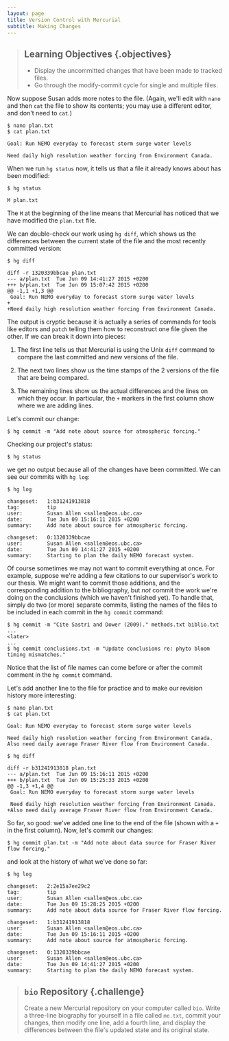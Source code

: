 ```yaml
---
layout: page
title: Version Control with Mercurial
subtitle: Making Changes
---
```

> ## Learning Objectives {.objectives}
>
> * Display the uncommitted changes that have been made to tracked files.
> * Go through the modify-commit cycle for single and multiple files.

Now suppose Susan adds more notes to the file.
(Again, we'll edit with `nano` and then `cat` the file to show its contents;
you may use a different editor, and don't need to `cat`.)

~~~ {.bash}
$ nano plan.txt
$ cat plan.txt
~~~
~~~ {.output}
Goal: Run NEMO everyday to forecast storm surge water levels

Need daily high resolution weather forcing from Environment Canada.
~~~

When we run `hg status` now,
it tells us that a file it already knows about has been modified:

~~~ {.bash}
$ hg status
~~~
~~~ {.output}
M plan.txt
~~~

The `M` at the beginning of the line means that Mercurial has noticed that
we have modified the `plan.txt` file.

We can double-check our work using `hg diff`,
which shows us the differences between the current state of the file and the
most recently committed version:

~~~ {.bash}
$ hg diff
~~~
~~~ {.output}
diff -r 1320339bbcae plan.txt
--- a/plan.txt  Tue Jun 09 14:41:27 2015 +0200
+++ b/plan.txt  Tue Jun 09 15:07:42 2015 +0200
@@ -1,1 +1,3 @@
 Goal: Run NEMO everyday to forecast storm surge water levels
+
+Need daily high resolution weather forcing from Environment Canada.
~~~

The output is cryptic because it is actually a series of commands for tools like
editors and `patch` telling them how to reconstruct one file given the other.
If we can break it down into pieces:

1.  The first line tells us that Mercurial is using the Unix `diff` command to
    compare the last committed and new versions of the file.

2.  The next two lines show us the time stamps of the 2 versions of the file
    that are being compared.
3.  The remaining lines show us the actual differences and the lines on which
    they occur.
    In particular,
    the `+` markers in the first column show where we are adding lines.

Let's commit our change:

~~~ {.bash}
$ hg commit -m "Add note about source for atmospheric forcing."
~~~

Checking our project's status:

~~~ {.bash}
$ hg status
~~~

we get no output because all of the changes have been committed.
We can see our commits with `hg log`:

~~~ {.bash}
$ hg log
~~~
~~~ {.output}
changeset:   1:b31241913818
tag:         tip
user:        Susan Allen <sallen@eos.ubc.ca>
date:        Tue Jun 09 15:16:11 2015 +0200
summary:     Add note about source for atmospheric forcing.

changeset:   0:1320339bbcae
user:        Susan Allen <sallen@eos.ubc.ca>
date:        Tue Jun 09 14:41:27 2015 +0200
summary:     Starting to plan the daily NEMO forecast system.

~~~

Of course sometimes we may not want to commit everything at once.
For example,
suppose we're adding a few citations to our supervisor's work to our thesis.
We might want to commit those additions,
and the corresponding addition to the bibliography,
but *not* commit the work we're doing on the conclusions
(which we haven't finished yet).
To handle that,
simply do two
(or more)
separate commits,
listing the names of the files to be included in each commit in the `hg commit`
command:

~~~ {.bash}
$ hg commit -m "Cite Sastri and Dower (2009)." methods.txt biblio.txt
...
<later>
...
$ hg commit conclusions.txt -m "Update conclusions re: phyto bloom timing mismatches."
~~~

Notice that the list of file names can come before or after the commit comment
in the `hg commit` command.

Let's add another line to the file for practice and to make our revision
history more interesting:

~~~ {.bash}
$ nano plan.txt
$ cat plan.txt
~~~
~~~ {.output}
Goal: Run NEMO everyday to forecast storm surge water levels

Need daily high resolution weather forcing from Environment Canada.
Also need daily average Fraser River flow from Environment Canada.
~~~
~~~ {.bash}
$ hg diff
~~~
~~~ {.output}
diff -r b31241913818 plan.txt
--- a/plan.txt  Tue Jun 09 15:16:11 2015 +0200
+++ b/plan.txt  Tue Jun 09 15:25:33 2015 +0200
@@ -1,3 +1,4 @@
 Goal: Run NEMO everyday to forecast storm surge water levels

 Need daily high resolution weather forcing from Environment Canada.
+Also need daily average Fraser River flow from Environment Canada.
~~~

So far, so good:
we've added one line to the end of the file
(shown with a `+` in the first column).
Now,
let's commit our changes:

~~~ {.bash}
$ hg commit plan.txt -m "Add note about data source for Fraser River flow forcing."
~~~

and look at the history of what we've done so far:

~~~ {.bash}
$ hg log
~~~
~~~ {.output}
changeset:   2:2e15a7ee29c2
tag:         tip
user:        Susan Allen <sallen@eos.ubc.ca>
date:        Tue Jun 09 15:28:25 2015 +0200
summary:     Add note about data source for Fraser River flow forcing.

changeset:   1:b31241913818
user:        Susan Allen <sallen@eos.ubc.ca>
date:        Tue Jun 09 15:16:11 2015 +0200
summary:     Add note about source for atmospheric forcing.

changeset:   0:1320339bbcae
user:        Susan Allen <sallen@eos.ubc.ca>
date:        Tue Jun 09 14:41:27 2015 +0200
summary:     Starting to plan the daily NEMO forecast system.

~~~


> ## `bio` Repository {.challenge}
>
> Create a new Mercurial repository on your computer called `bio`.
> Write a three-line biography for yourself in a file called `me.txt`,
> commit your changes,
> then modify one line,
> add a fourth line,
> and display the differences between the file's updated state and its
> original state.

